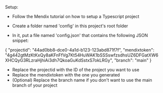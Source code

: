 Setup:

- Follow the Mendix tutorial on how to setup a Typescript project

- Create a folder named 'config' in this project's root folder
- In it, put a file named 'config.json' that contains the following JSON snippet:

{
"projectid": "44ad0bb8-dce0-4a1d-b123-123abd871f7f",
"mendixtoken": "4g442gtMzKtKxQy8aKFnFfVg7Kt54HuWAK1bSSSswfzsdhsUZ6DFGatXW6XHCQyG3RLzraHjhiAi3dh7QkoaGuKdSstxS7okLRGy",
"branch": "main"
}

- Replace the projectid with the ID of the project you want to use
- Replace the mendixtoken with the one you generated
- (Optional) Replace the branch name if you don't want to use the main branch of your project
